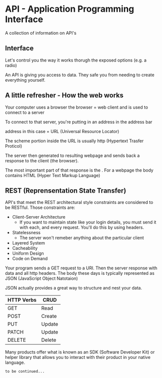 # API - Application Programming Interface
A collection of information on API's

## Interface
Let's control you the way it works thorugh the exposed options (e.g. a radio)

An API is giving you access to data. They safe you from needing to create everything yourself.

## A little refresher - How the web works

Your computer uses a browser
the browser = web client and is used to connect to a server

To connect to that server, you're putting in an address in the address bar

address in this case = URL (Universal Resource Locator)

The scheme portion inside the URL is usually http (Hypertext Trasfer Proticol) 

The server then generated to resulting webpage and sends back a response to the client (the browser).

The most important part of that response is the <body>.
For a webpage the body contains HTML (Hyper Text Markup Language)

## REST (Reprensentation State Transfer)
API's that meet the REST architectural style constraints are considered to be RESTful. Those constraints are:
- Client-Server Architecture
  - If you want to maintain state like your login details, you must send it with each, and every request. You'll do this by using headers.
- Statelessness 
  - The server won't remeber anything about the particular client
- Layered System
- Cacheability
- Uniform Design
- Code on Demand

Your program sends a GET request to a URI. Then the server response with data and all http headers. 
The body these days is typically represented as JSON (JavaScript Object Natotaion)

JSON actually provides a great way to structure and nest your data.

HTTP Verbs | CRUD 
--- | --- 
GET | Read 
POST | Create 
PUT | Update 
PATCH | Update
DELETE | Delete 


Many products offer what is known as an SDK (Software Developer Kit) or helper library that allows you to interact with their product in your native language.

```
to be continued...
```
